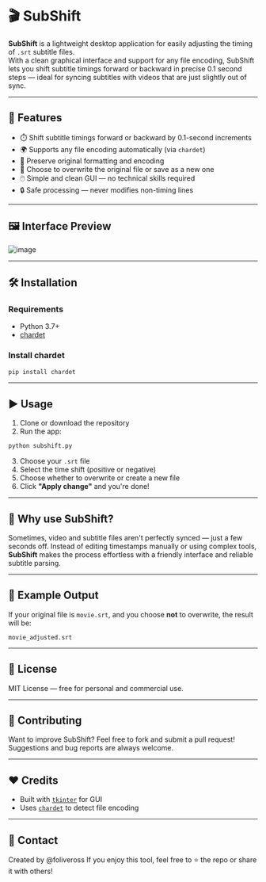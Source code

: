 # 🎬 SubShift

**SubShift** is a lightweight desktop application for easily adjusting the timing of `.srt` subtitle files.  
With a clean graphical interface and support for any file encoding, SubShift lets you shift subtitle timings forward or backward in precise 0.1 second steps — ideal for syncing subtitles with videos that are just slightly out of sync.

---

## 🚀 Features

- ⏱️ Shift subtitle timings forward or backward by 0.1-second increments
- 🌍 Supports any file encoding automatically (via `chardet`)
- 🧾 Preserve original formatting and encoding
- 💾 Choose to overwrite the original file or save as a new one
- 🖱️ Simple and clean GUI — no technical skills required
- 🔒 Safe processing — never modifies non-timing lines

---

## 🖼️ Interface Preview

![image](https://github.com/user-attachments/assets/f79b6780-d2bc-48c3-a548-a21737754311)


---

## 🛠️ Installation

### Requirements

- Python 3.7+
- [chardet](https://pypi.org/project/chardet/)

### Install chardet

```bash
pip install chardet
```

---

## ▶️ Usage

1. Clone or download the repository
2. Run the app:

```bash
python subshift.py
```

3. Choose your `.srt` file
4. Select the time shift (positive or negative)
5. Choose whether to overwrite or create a new file
6. Click **"Apply change"** and you're done!

---

## 🧠 Why use SubShift?

Sometimes, video and subtitle files aren't perfectly synced — just a few seconds off. Instead of editing timestamps manually or using complex tools, **SubShift** makes the process effortless with a friendly interface and reliable subtitle parsing.

---

## 📁 Example Output

If your original file is `movie.srt`, and you choose **not** to overwrite, the result will be:

```
movie_adjusted.srt
```

---

## 📜 License

MIT License — free for personal and commercial use.

---

## 🤝 Contributing

Want to improve SubShift? Feel free to fork and submit a pull request! Suggestions and bug reports are always welcome.

---

## ❤️ Credits

- Built with [`tkinter`](https://docs.python.org/3/library/tkinter.html) for GUI
- Uses [`chardet`](https://github.com/chardet/chardet) to detect file encoding

---

## 📧 Contact

Created by @foliveross
If you enjoy this tool, feel free to ⭐️ the repo or share it with others!
